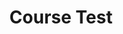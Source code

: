 ---
title: "Course Test"
passing_percentage: 70
layout: "test"
type: "test"
questions:
  - id: "q1"
    text: ""
    type: "single-answer"
    marks: 2
    options:
      - id: "a"
        text: ""
      - id: "b"
        text: ""
      - id: "c"
        text: ""
        is_correct: true
  - id: "q2"
    text: ""
    type: "multiple-answers"
    marks: 2
    options:
      - id: "a"
        text: ""
      - id: "b"
        text: ""
      - id: "c"
        text: ""
        is_correct: true
  - id: "q3"
    text: "WHat is...?"
    type: "short_answer" 
    marks: 2
    correct_answer: "content" 
---